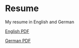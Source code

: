# Resume
My resume in English and German

[English PDF](Tischer_Sarah_Resume_English.pdf)

[German PDF](Tischer_Sarah_Resume_German.pdf)
